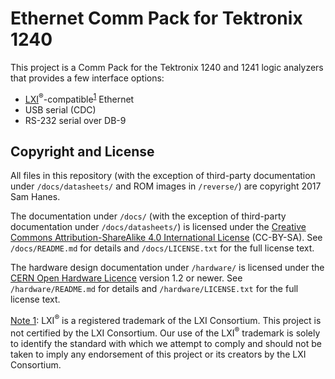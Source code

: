 # Ethernet Comm Pack for Tektronix 1240

This project is a Comm Pack for the Tektronix 1240 and 1241 logic
analyzers that provides a few interface options:

- [LXI]<sup>&reg;</sup>-compatible<sup><a name="ref1" href="#user-content-note1">1</a></sup> Ethernet
- USB serial (CDC)
- RS-232 serial over DB-9


[LXI]: http://www.lxistandard.org/About/AboutLXI.aspx


## Copyright and License

All files in this repository (with the exception of third-party
documentation under `/docs/datasheets/` and ROM images in `/reverse/`)
are copyright 2017 Sam Hanes.


The documentation under `/docs/` (with the exception of third-party
documentation under `/docs/datasheets/`) is licensed under the
[Creative Commons Attribution-ShareAlike 4.0 International License][CC]
(CC-BY-SA). See `/docs/README.md` for details and `/docs/LICENSE.txt`
for the full license text.

[CC]: https://creativecommons.org/licenses/by-sa/4.0/


The hardware design documentation under `/hardware/` is licensed under
the [CERN Open Hardware Licence][OHL] version 1.2 or newer.
See `/hardware/README.md` for details and `/hardware/LICENSE.txt` for
the full license text.

[OHL]: https://www.ohwr.org/projects/cernohl/wiki/cernohl


<a name="note1" href="#user-content-ref1">Note 1</a>:
LXI<sup>&reg;</sup> is a registered trademark of the LXI Consortium.
This project is not certified by the LXI Consortium. Our use of the
LXI<sup>&reg;</sup> trademark is solely to identify the standard with
which we attempt to comply and should not be taken to imply any
endorsement of this project or its creators by the LXI Consortium.
